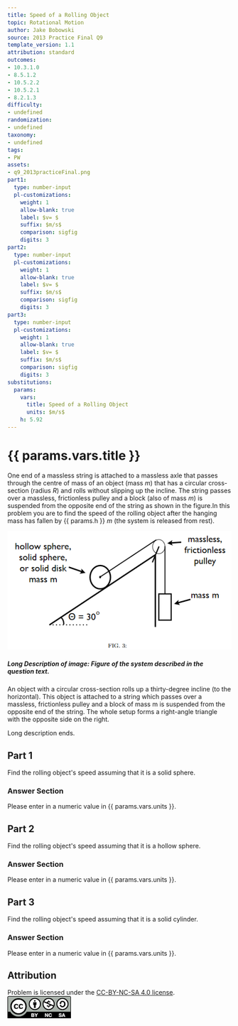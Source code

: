 ```yaml
---
title: Speed of a Rolling Object
topic: Rotational Motion
author: Jake Bobowski
source: 2013 Practice Final Q9
template_version: 1.1
attribution: standard
outcomes:
- 10.3.1.0
- 8.5.1.2
- 10.5.2.2
- 10.5.2.1
- 8.2.1.3
difficulty:
- undefined
randomization:
- undefined
taxonomy:
- undefined
tags:
- PW
assets:
- q9_2013practiceFinal.png
part1:
  type: number-input
  pl-customizations:
    weight: 1
    allow-blank: true
    label: $v= $
    suffix: $m/s$
    comparison: sigfig
    digits: 3
part2:
  type: number-input
  pl-customizations:
    weight: 1
    allow-blank: true
    label: $v= $
    suffix: $m/s$
    comparison: sigfig
    digits: 3
part3:
  type: number-input
  pl-customizations:
    weight: 1
    allow-blank: true
    label: $v= $
    suffix: $m/s$
    comparison: sigfig
    digits: 3
substitutions:
  params:
    vars:
      title: Speed of a Rolling Object
      units: $m/s$
    h: 5.92
---
```

# {{ params.vars.title }}
One end of a massless string is attached to a massless axle that passes through the centre of mass of an object (mass $m$) that has a circular cross-section (radius $R$)  and  rolls  without  slipping  up  the  incline.
The  string  passes  over a massless, frictionless pulley and a block (also of mass $m$) is suspended from the opposite end of the string as shown in the figure.In this problem you are to find the speed of the rolling object after the hanging mass has fallen by {{ params.h }} $m$ (the system is released from rest).

<img longdesc="Speed of a rolling object.md#desc" alt="Figure of the system described in the question text." src="q9_2013practiceFinal.png">

<div id="desc">
<h5>Long Description of image: Figure of the system described in the question text.</h5>
An object with a circular cross-section rolls up a thirty-degree incline (to the horizontal).  This object is attached to a string which passes  over a massless, frictionless pulley and a block of mass m is suspended from the opposite end of the string. The whole setup forms a right-angle triangle with the opposite side on the right.
<p>Long description ends.</p>
<div>

## Part 1

Find the rolling object's speed assuming that it is a solid sphere.

### Answer Section

Please enter in a numeric value in {{ params.vars.units }}.

## Part 2

Find the rolling object's speed assuming that it is a hollow sphere.

### Answer Section

Please enter in a numeric value in {{ params.vars.units }}.

## Part 3

Find the rolling object's speed assuming that it is a solid cylinder.

### Answer Section

Please enter in a numeric value in {{ params.vars.units }}.

## Attribution

Problem is licensed under the [CC-BY-NC-SA 4.0 license](https://creativecommons.org/licenses/by-nc-sa/4.0/).<br> ![The Creative Commons 4.0 license requiring attribution-BY, non-commercial-NC, and share-alike-SA license.](https://raw.githubusercontent.com/firasm/bits/master/by-nc-sa.png)